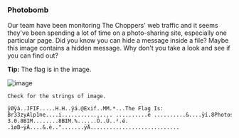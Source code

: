 ### Photobomb

Our team have been monitoring The Choppers' web traffic and it seems they've been spending a lot of time on a photo-sharing site, especially one particular page. Did you know you can hide a message inside a file? Maybe this image contains a hidden message. Why don't you take a look and see if you can find out?

**Tip:** The flag is in the image.

![image](c03image.jpg)

```
Check for the strings of image.

ÿØÿà..JFIF.....H.H..ÿá.@Exif..MM.*...The Flag Is: Br33zyAlp1ne....i................ ..........è ..........&....ÿí.8Photoshop 3.0.8BIM........8BIM.%......Ô..Ù..².é.	.ìøB~ÿÂ....&.è..".......ÿÄ............................	
```